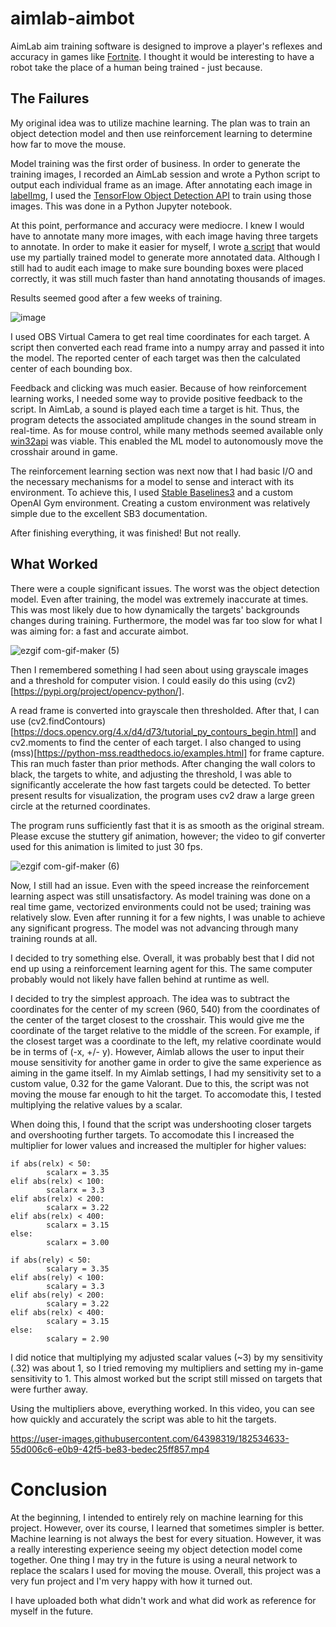 # aimlab-aimbot
AimLab aim training software is designed to improve a player's reflexes and accuracy in games like [Fortnite](https://www.epicgames.com/fortnite/en-US/home).  I thought it would be interesting to have a robot take the place of a human being trained - just because.

## The Failures
My original idea was to utilize machine learning. The plan was to train an object detection model and then use reinforcement learning to determine how far to move the mouse. 

Model training was the first order of business.  In order to generate the training images, I recorded an AimLab session and wrote a Python script to output each individual frame as an image. After annotating each image in [labelImg](https://blog.roboflow.com/labelimg/#:~:text=What%20is%20LabelImg%3F,your%20next%20object%20detection%20project), I used the [TensorFlow Object Detection API](https://github.com/tensorflow/models/blob/master/research/object_detection/g3doc/tf2.md) to train using those images. This was done in a Python Jupyter notebook.

At this point, performance and accuracy were mediocre.  I knew I would have to annotate many more images, with each image having three targets to annotate. In order to make it easier for myself, I wrote [a script](https://github.com/overlordpro-sys/tfod-auto-annotate) that would use my partially trained model to generate more annotated data. Although I still had to audit each image to make sure bounding boxes were placed correctly, it was still much faster than hand annotating thousands of images. 

Results seemed good after a few weeks of training.

![image](https://user-images.githubusercontent.com/64398319/182468155-601e5671-da00-4dfe-a780-2746f14ef67a.png)

I used OBS Virtual Camera to get real time coordinates for each target. A script then converted each read frame into a numpy array and passed it into the model. The reported center of each target was then the calculated center of each bounding box. 

Feedback and clicking was much easier. Because of how reinforcement learning works, I needed some way to provide positive feedback to the script. In AimLab, a sound is played each time a target is hit. Thus, the program detects the associated amplitude changes in the sound stream in real-time. As for mouse control, while many methods seemed available only [win32api](https://www.delftstack.com/howto/python/python-win32api/) was viable.  This enabled the ML model to autonomously move the crosshair around in game.

The reinforcement learning section was next now that I had basic I/O and the necessary mechanisms for a model to sense and interact with its environment. To achieve this, I used [Stable Baselines3](https://github.com/DLR-RM/stable-baselines3) and a custom OpenAI Gym environment. Creating a custom environment was relatively simple due to the excellent SB3 documentation. 

After finishing everything, it was finished! But not really. 

## What Worked

There were a couple significant issues. The worst was the object detection model. Even after training, the model was extremely inaccurate at times. This was most likely due to how dynamically the targets' backgrounds changes during training. Furthermore, the model was far too slow for what I was aiming for: a fast and accurate aimbot.  

![ezgif com-gif-maker (5)](https://user-images.githubusercontent.com/64398319/182521148-778dd34a-0d58-473d-9bcc-d8bb1050c2d4.gif)

Then I remembered something I had seen about using grayscale images and a threshold for computer vision.  I could easily do this using (cv2)[https://pypi.org/project/opencv-python/]. 

A read frame is converted into grayscale then thresholded. After that, I can use (cv2.findContours)[https://docs.opencv.org/4.x/d4/d73/tutorial_py_contours_begin.html] and cv2.moments to find the center of each target. I also changed to using (mss)[https://python-mss.readthedocs.io/examples.html] for frame capture.  This ran much faster than prior methods. After changing the wall colors to black, the targets to white, and adjusting the threshold, I was able to significantly accelerate the how fast targets could be detected. To better present results for visualization, the program uses cv2 draw a large green circle at the returned coordinates. 

The program runs sufficiently fast that it is as smooth as the original stream.  Please excuse the stuttery gif animation, however; the video to gif converter used for this animation is limited to just 30 fps.

![ezgif com-gif-maker (6)](https://user-images.githubusercontent.com/64398319/182525392-f6df306b-02fd-4adb-872d-92ddc8f800f1.gif)

Now, I still had an issue. Even with the speed increase the reinforcement learning aspect was still unsatisfactory.  As model training was done on a real time game, vectorized environments could not be used; training was relatively slow. Even after running it for a few nights, I was unable to achieve any significant progress. The model was not advancing through many training rounds at all.

I decided to try something else. Overall, it was probably best that I did not end up using a reinforcement learning agent for this.  The same computer probably would not likely have fallen behind at runtime as well. 

I decided to try the simplest approach. The idea was to subtract the coordinates for the center of my screen (960, 540) from the coordinates of the center of the target closest to the crosshair. This would give me the coordinate of the target relative to the middle of the screen. For example, if the closest target was a coordinate to the left, my relative coordinate would be in terms of (-x, +/- y). However, Aimlab allows the user to input their mouse sensitivity for another game in order to give the same experience as aiming in the game itself. In my Aimlab settings, I had my sensitivity set to a custom value, 0.32 for the game Valorant. Due to this, the script was not moving the mouse far enough to hit the target. To accomodate this, I tested multiplying the relative values by a scalar. 

When doing this, I found that the script was undershooting closer targets and overshooting further targets. To accomodate this I increased the multiplier for lower values and increased the multipler for higher values:

```   
if abs(relx) < 50:
        scalarx = 3.35
elif abs(relx) < 100:
        scalarx = 3.3
elif abs(relx) < 200:
        scalarx = 3.22
elif abs(relx) < 400:
        scalarx = 3.15
else:
        scalarx = 3.00
        
if abs(rely) < 50:
        scalary = 3.35
elif abs(rely) < 100:
        scalary = 3.3
elif abs(rely) < 200:
        scalary = 3.22
elif abs(relx) < 400:
        scalary = 3.15
else:
        scalary = 2.90
```
I did notice that multiplying my adjusted scalar values (~3) by my sensitivity (.32) was about 1, so I tried removing my multipliers and setting my in-game sensitivity to 1. This almost worked but the script still missed on targets that were further away. 

Using the multipliers above, everything worked. In this video, you can see how quickly and accurately the script was able to hit the targets. 

https://user-images.githubusercontent.com/64398319/182534633-55d006c6-e0b9-42f5-be83-bedec25ff857.mp4

# Conclusion

At the beginning, I intended to entirely rely on machine learning for this project. However, over its course, I learned that sometimes simpler is better. Machine learning is not always the best for every situation. However, it was a really interesting experience seeing my object detection model come together. One thing I may try in the future is using a neural network to replace the scalars I used for moving the mouse. Overall, this project was a very fun project and I'm very happy with how it turned out.

I have uploaded both what didn't work and what did work as reference for myself in the future. 
